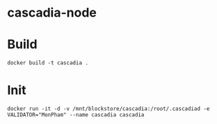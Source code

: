 # cascadia-node

# Build
    docker build -t cascadia .
# Init
    docker run -it -d -v /mnt/blockstore/cascadia:/root/.cascadiad -e VALIDATOR="MonPham" --name cascadia cascadia

